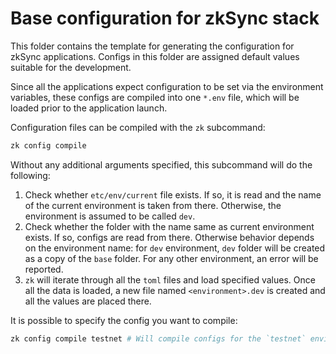 # Base configuration for zkSync stack

This folder contains the template for generating the configuration for zkSync applications.
Configs in this folder are assigned default values suitable for the development.

Since all the applications expect configuration to be set via the environment variables,
these configs are compiled into one `*.env` file, which will be loaded prior to the application launch.

Configuration files can be compiled with the `zk` subcommand:

```sh
zk config compile
```

Without any additional arguments specified, this subcommand will do the following:

1. Check whether `etc/env/current` file exists. If so, it is read and the name of the current environment is taken
  from there. Otherwise, the environment is assumed to be called `dev`.
2. Check whether the folder with the name same as current environment exists. If so, configs are read from there.
  Otherwise behavior depends on the environment name: for `dev` environment, `dev` folder will be created as a copy
  of the `base` folder. For any other environment, an error will be reported.
3. `zk` will iterate through all the `toml` files and load specified values. Once all the data is loaded, a new file
  named `<environment>.dev` is created and all the values are placed there.

It is possible to specify the config you want to compile:

```sh
zk config compile testnet # Will compile configs for the `testnet` environment.
```
